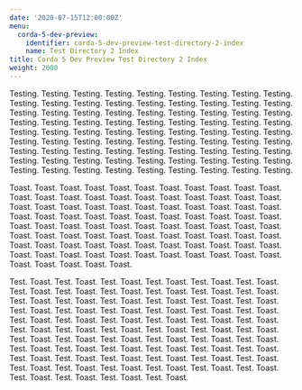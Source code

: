 ```yaml
---
date: '2020-07-15T12:00:00Z'
menu:
  corda-5-dev-preview:
    identifier: corda-5-dev-preview-test-directory-2-index
    name: Test Directory 2 Index
title: Corda 5 Dev Preview Test Directory 2 Index
weight: 2000
---
```


Testing. Testing. Testing. Testing. Testing. Testing. Testing. Testing. Testing. Testing. Testing. Testing. Testing. Testing. Testing. Testing. Testing. Testing. Testing. Testing. Testing. Testing. Testing. Testing. Testing. Testing. Testing. Testing. Testing. Testing. Testing. Testing. Testing. Testing. Testing. Testing. Testing. Testing. Testing. Testing. Testing. Testing. Testing. Testing. Testing. Testing. Testing. Testing. Testing. Testing. Testing. Testing. Testing. Testing. Testing. Testing. Testing. Testing. Testing. Testing. Testing. Testing. Testing. Testing. Testing. Testing. Testing. Testing. Testing. Testing. Testing. Testing. Testing. Testing. Testing. Testing. Testing. Testing. Testing. Testing. Testing.

Toast. Toast. Toast. Toast. Toast. Toast. Toast. Toast. Toast. Toast. Toast. Toast. Toast. Toast. Toast. Toast. Toast. Toast. Toast. Toast. Toast. Toast. Toast. Toast. Toast. Toast. Toast. Toast. Toast. Toast. Toast. Toast. Toast. Toast. Toast. Toast. Toast. Toast. Toast. Toast. Toast. Toast. Toast. Toast. Toast. Toast. Toast. Toast. Toast. Toast. Toast. Toast. Toast. Toast. Toast. Toast. Toast. Toast. Toast. Toast. Toast. Toast. Toast. Toast. Toast. Toast. Toast. Toast. Toast. Toast. Toast. Toast. Toast. Toast. Toast. Toast. Toast. Toast. Toast. Toast. Toast. Toast. Toast. Toast. Toast. Toast. Toast. Toast. Toast. Toast. Toast. Toast. Toast.

Test. Toast. Test. Toast. Test. Toast. Test. Toast. Test. Toast. Test. Toast. Test. Toast. Test. Toast. Test. Toast. Test. Toast. Test. Toast. Test. Toast. Test. Toast. Test. Toast. Test. Toast. Test. Toast. Test. Toast. Test. Toast. Test. Toast. Test. Toast. Test. Toast. Test. Toast. Test. Toast. Test. Toast. Test. Toast. Test. Toast. Test. Toast. Test. Toast. Test. Toast. Test. Toast. Test. Toast. Test. Toast. Test. Toast. Test. Toast. Test. Toast. Test. Toast. Test. Toast. Test. Toast. Test. Toast. Test. Toast. Test. Toast. Test. Toast. Test. Toast. Test. Toast. Test. Toast. Test. Toast. Test. Toast. Test. Toast. Test. Toast. Test. Toast. Test. Toast. Test. Toast. Test. Toast. Test. Toast. Test. Toast. Test. Toast. Test. Toast. Test. Toast. Test. Toast. Test. Toast. Test. Toast. Test. Toast. Test. Toast. Test. Toast.
